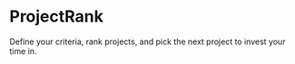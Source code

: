 # ProjectRank
Define your criteria, rank projects, and pick the next project to invest your time in.
